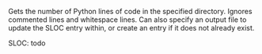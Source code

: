 Gets the number of Python lines of code in the specified directory.
 Ignores commented lines and whitespace lines. Can also specify an output file to update the SLOC entry within, or 
 create an entry if it does not already exist.
 
 SLOC: todo